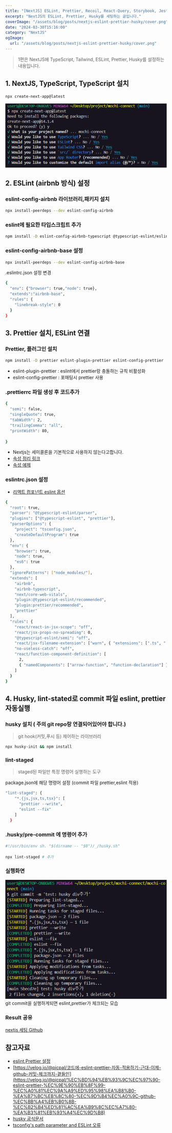```yaml
---
title: "[NextJS] ESLint, Prettier, Recoil, React-Query, Storybook, Jest 설정 - 1편"
excerpt: "NextJS의 ESLint, Prettier, Husky를 세팅하는 글입니다."
coverImage: "/assets/blog/posts/nextjs-eslint-prettier-husky/cover.png"
date: "2024-03-30T15:16:00"
category: "NextJS"
ogImage:
  url: "/assets/blog/posts/nextjs-eslint-prettier-husky/cover.png"
---
```


> 1편은 NextJS에 TypeScript, Tailwind, ESLint, Prettier, Husky를 설정하는 내용입니다.

## 1. NextJS, TypeScript, TypeScript 설치

```bash
npx create-next-app@latest
```

![Untitled](/assets/blog/posts/nextjs-eslint-prettier-husky/1.png)

## 2. ESLint (airbnb 방식) 설정

### eslint-config-airbnb 라이브러리,패키지 설치

```bash
npx install-peerdeps --dev eslint-config-airbnb
```

### eslint에 필요한 타입스크립트 추가

```bash
npm install -D eslint-config-airbnb-typescript @typescript-eslint/eslint-plugin @typescript-eslint/parser --legacy-peer-deps
```

### eslint-config-airbnb-base 설정

```bash
npx install-peerdeps --dev eslint-config-airbnb-base
```

.eslintrc.json 설정 변경

```bash
{
  "env": {"browser": true,"node": true},
  "extends":"airbnb-base",
  "rules": {
    "linebreak-style": 0
  }
}
```

## 3. Prettier 설치, ESLint 연결

### Prettier, 플러그인 설치

```bash
npm install -D prettier eslint-plugin-prettier eslint-config-prettier
```

- eslint-plugin-prettier : eslint에서 prettier랑 충돌하는 규칙 비활성화
- eslint-config-prettier : 포매팅시 prettier 사용

### .prettierrc 파일 생성 후 코드추가

```bash
{
  "semi": false,
  "singleQuote": true,
  "tabWidth": 2,
  "trailingComma": "all",
  "printWidth": 80,

}
```

- Nextjs는 세미콜론을 기본적으로 사용하지 않는다고합니다.
- [속성 정리 링크](https://velog.io/@dltmdwls15/.Prettier-%EC%98%B5%EC%85%98-%EC%A2%85%EB%A5%98)
- [속성 예제](https://hj-blog.github.io/frontend/Prettier/)

### eslintrc.json 설정

- [리액트 컴포넌트 eslint 옵션](https://velog.io/@nemo/Function-component-is-not-a-function-declaration)

```bash
{
  "root": true,
  "parser": "@typescript-eslint/parser",
  "plugins": ["@typescript-eslint", "prettier"],
  "parserOptions": {
    "project": "tsconfig.json",
    "createDefaultProgram": true
  },
  "env": {
    "browser": true,
    "node": true,
    "es6": true
  },
  "ignorePatterns": ["node_modules/"],
  "extends": [
    "airbnb",
    "airbnb-typescript",
    "next/core-web-vitals",
    "plugin:@typescript-eslint/recommended",
    "plugin:prettier/recommended",
    "prettier"
  ],
  "rules": {
    "react/react-in-jsx-scope": "off",
    "react/jsx-props-no-spreading": 0,
    "@typescript-eslint/semi": "off",
    "react/jsx-filename-extension": ["warn", { "extensions": [".ts", ".tsx"] }],
    "no-useless-catch": "off",
    "react/function-component-definition": [
      2,
      { "namedComponents": ["arrow-function", "function-declaration"] }
    ]
  }
}

```

## 4. Husky, lint-stated로 commit 파일 eslint, prettier 자동실행

### husky 설치 ( 주의 git repo랑 연결되어있어야 합니다.)

> git hook(커밋,푸시 등) 제어하는 라이브러리

```bash
npx husky-init && npm install
```

### lint-staged

> staged된 파일만 특정 명령어 실행하는 도구

package.json에 해당 명령어 설정 (commit 파일 prettier,eslint 적용)

```bash
"lint-staged": {
    "*.{js,jsx,ts,tsx}": [
      "prettier --write",
      "eslint --fix"
    ]
  }
```

### .husky/pre-commit 에 명령어 추가

```bash
#!/usr/bin/env sh. "$(dirname -- "$0")/_/husky.sh"

npx lint-staged # 추가
```

### 실행화면

![Untitled](/assets/blog/posts/nextjs-eslint-prettier-husky/3.png)
git commit을 실행하게되면 eslint,prettier가 체크되는 모습

### Result 공유

[nextjs 세팅 Github](https://github.com/youngduck/next-eslint-prettier-husky-boilersetting/releases/tag/1.0)

## 참고자료

- [eslint,Prettier 설정](https://velog.io/@xmun74/Next.js-TS%EC%97%90%EC%84%9C-ESLint-Prettier-%EC%84%A4%EC%A0%95%ED%95%98%EA%B8%B0)
- [https://velog.io/@picpal/코드에-eslint-prettier-자동-적용하기-근대-이제-github-커밋-체크까지-곁들인](https://velog.io/@picpal/%EC%BD%94%EB%93%9C%EC%97%90-eslint-prettier-%EC%9E%90%EB%8F%99-%EC%A0%81%EC%9A%A9%ED%95%98%EA%B8%B0-%EA%B7%BC%EB%8C%80-%EC%9D%B4%EC%A0%9C-github-%EC%BB%A4%EB%B0%8B-%EC%B2%B4%ED%81%AC%EA%B9%8C%EC%A7%80-%EA%B3%81%EB%93%A4%EC%9D%B8)
- [husky 공식문서](https://typicode.github.io/husky/get-started.html)
- [tsconfig's path parameter and ESLint 오류](https://stackoverflow.com/questions/62474451/tsconfigs-path-parameter-and-eslint)
